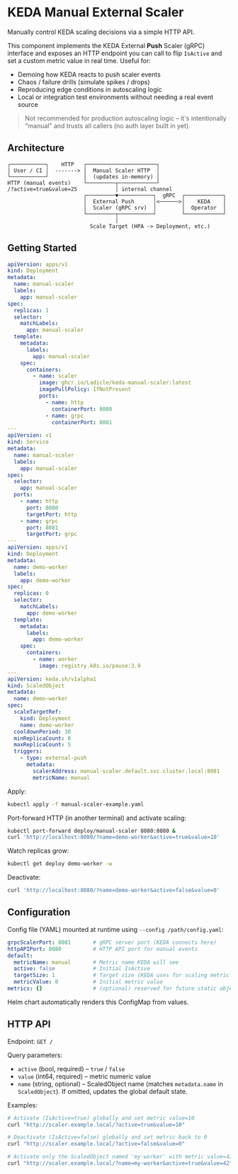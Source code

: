 # KEDA Manual External Scaler

Manually control KEDA scaling decisions via a simple HTTP API.

This component implements the KEDA External **Push** Scaler (gRPC) interface and exposes an HTTP endpoint you can call to flip `IsActive` and set a custom metric value in real time. Useful for:

* Demoing how KEDA reacts to push scaler events
* Chaos / failure drills (simulate spikes / drops)
* Reproducing edge conditions in autoscaling logic
* Local or integration test environments without needing a real event source

> Not recommended for production autoscaling logic – it's intentionally "manual" and trusts all callers (no auth layer built in yet).

## Architecture

```
┌───────────┐    HTTP   ┌──────────────────────┐
│ User / CI │  -------> │  Manual Scaler HTTP  │
└───────────┘           │  (updates in-memory) │
HTTP (manual events)    └─────────┬────────────┘
/?active=true&value=25            │ internal channel
                        ┌─────────▼───────────┐  gRPC  ┌────────────┐
                        │  External Push      │<──────>│    KEDA    │
                        │  Scaler (gRPC srv)  │        │  Operator  │
                        └─────────┬───────────┘        └────────────┘
                                  │
                          Scale Target (HPA -> Deployment, etc.)
```

## Getting Started

```yaml
apiVersion: apps/v1
kind: Deployment
metadata:
  name: manual-scaler
  labels:
    app: manual-scaler
spec:
  replicas: 1
  selector:
    matchLabels:
      app: manual-scaler
  template:
    metadata:
      labels:
        app: manual-scaler
    spec:
      containers:
        - name: scaler
          image: ghcr.io/Ladicle/keda-manual-scaler:latest
          imagePullPolicy: IfNotPresent
          ports:
            - name: http
              containerPort: 8080
            - name: grpc
              containerPort: 8081
---
apiVersion: v1
kind: Service
metadata:
  name: manual-scaler
  labels:
    app: manual-scaler
spec:
  selector:
    app: manual-scaler
  ports:
    - name: http
      port: 8080
      targetPort: http
    - name: grpc
      port: 8081
      targetPort: grpc
---
apiVersion: apps/v1
kind: Deployment
metadata:
  name: demo-worker
  labels:
    app: demo-worker
spec:
  replicas: 0
  selector:
    matchLabels:
      app: demo-worker
  template:
    metadata:
      labels:
        app: demo-worker
    spec:
      containers:
        - name: worker
          image: registry.k8s.io/pause:3.9
---
apiVersion: keda.sh/v1alpha1
kind: ScaledObject
metadata:
  name: demo-worker
spec:
  scaleTargetRef:
    kind: Deployment
    name: demo-worker
  cooldownPeriod: 30
  minReplicaCount: 0
  maxReplicaCount: 5
  triggers:
    - type: external-push
      metadata:
        scalerAddress: manual-scaler.default.svc.cluster.local:8081
        metricName: manual
```

Apply:
```bash
kubectl apply -f manual-scaler-example.yaml
```

Port-forward HTTP (in another terminal) and activate scaling:
```bash
kubectl port-forward deploy/manual-scaler 8080:8080 &
curl 'http://localhost:8080/?name=demo-worker&active=true&value=10'
```

Watch replicas grow:
```bash
kubectl get deploy demo-worker -w
```

Deactivate:
```bash
curl 'http://localhost:8080/?name=demo-worker&active=false&value=0'
```

## Configuration

Config file (YAML) mounted at runtime using `--config /path/config.yaml`:
```yaml
grpcScalerPort: 8081       # gRPC server port (KEDA connects here)
httpAPIPort: 8080          # HTTP API port for manual events
default:
  metricName: manual       # Metric name KEDA will see
  active: false            # Initial IsActive
  targetSize: 1            # Target size (KEDA uses for scaling metric spec)
  metricValue: 0           # Initial metric value
metrics: {}                # (optional) reserved for future static object metrics
```
Helm chart automatically renders this ConfigMap from values.

## HTTP API

Endpoint: `GET /`

Query parameters:
* `active`  (bool, required) – `true` / `false`
* `value`   (int64, required) – metric numeric value
* `name`    (string, optional) – ScaledObject name (matches `metadata.name` in `ScaledObject`). If omitted, updates the global default state.

Examples:
```bash
# Activate (IsActive=true) globally and set metric value=10
curl "http://scaler.example.local/?active=true&value=10"

# Deactivate (IsActive=false) globally and set metric back to 0
curl "http://scaler.example.local/?active=false&value=0"

# Activate only the ScaledObject named 'my-worker' with metric value=42
curl "http://scaler.example.local/?name=my-worker&active=true&value=42"
```
